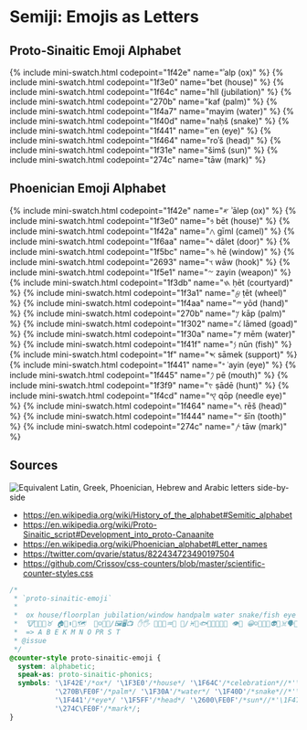 # Semiji: Emojis as Letters

## Proto-Sinaitic Emoji Alphabet

{% include mini-swatch.html codepoint="1f42e" name="ʾalp (ox)" %}<!-- A -->
{% include mini-swatch.html codepoint="1f3e0" name="bet (house)" %}<!-- B -->
{% include mini-swatch.html codepoint="1f64c" name="hll (jubilation)" %}<!-- E - or: {% include mini-swatch.html codepoint="1f5bc" name="he (window)" %}-->
{% include mini-swatch.html codepoint="270b" name="kaf (palm)" %}<!-- of hand; K -->
{% include mini-swatch.html codepoint="1f4a7" name="mayim (water)" %}<!-- water 1f4a6 Droplets, 1f30a Wave, 1f6b0 Tap/Potable Water; M -->
{% include mini-swatch.html codepoint="1f40d" name="naḥš (snake)" %}<!-- N - or: {% include mini-swatch.html codepoint="1f40d" name="nun (fish)" %}-->
{% include mini-swatch.html codepoint="1f441" name="ʿen (eye)" %}<!-- O -->
{% include mini-swatch.html codepoint="1f464" name="roʾš (head)" %}<!-- P, R; 1f5e3 Speaking Head, 1f5ff Moai, 1f480 Skull -->
{% include mini-swatch.html codepoint="1f31e" name="šimš (sun)" %}<!-- S; 2600 Sun, 1f506 Bright Button, 1f305 Sunrise, 1f304 ~ over Mountains, 1f307 Sunset, 1f33b Sunflower - or: {% include mini-swatch.html codepoint="1f31e" name="šin (tooth)" %}-->
{% include mini-swatch.html codepoint="274c" name="tāw (mark)" %}<!-- T; 271d latin cross, 274e cross mark button, 2620 Crossbones, 2694 Crossed Swords, 1f38c Crossed Flags; cross -->

## Phoenician Emoji Alphabet

{% include mini-swatch.html codepoint="1f42e" name="𐤀 ʾālep (ox)" %}<!-- A -->
{% include mini-swatch.html codepoint="1f3e0" name="𐤁 bēt (house)" %}<!-- B -->
{% include mini-swatch.html codepoint="1f42a" name="𐤂 gīml (camel)" %}<!-- C/G; 1f42b 2-hump/Bactrian Camel; boomerang -->
{% include mini-swatch.html codepoint="1f6aa" name="𐤃 dālet (door)" %}<!-- D -->
{% include mini-swatch.html codepoint="1f5bc" name="𐤄 hē (window)" %}<!-- E; actually Framed Picture -->
{% include mini-swatch.html codepoint="2693" name="𐤅 wāw (hook)" %}<!-- actually Anchor, 1f4ce Paperclip, 1f5dc Clamp/Compression, , 1f4de Telephone Receiver, 1f527 Wrench, 26cf Pick, 1f3a3 Fishing Pole, 1f374 Fork and Knife; V, W, U, F, Y -->
{% include mini-swatch.html codepoint="1f5e1" name="𐤆 zayin (weapon)" %}<!-- 1f52b Pistol, 2694 Crossed Swords -->
{% include mini-swatch.html codepoint="1f3db" name="𐤇 ḥēt (courtyard)" %}<!-- actually Classical Building, 1f3f0 European Castle, 2696 Scales; wall; X -->
{% include mini-swatch.html codepoint="1f3a1" name="𐤈 ṭēt (wheel)" %}<!-- actually Ferris Wheel, 2638 Wheel of Dharma, 267f Wheelchair, 1f6b2 Bicycle, spindle -->
{% include mini-swatch.html codepoint="1f4aa" name="𐤉 yōd (hand)" %}<!-- actually Flexed Biceps; arm; I, J -->
{% include mini-swatch.html codepoint="270b" name="𐤊 kāp (palm)" %}<!-- of hand; 1f590 Fingers Splayed, 1f44b Waving; K -->
{% include mini-swatch.html codepoint="1f302" name="𐤋 lāmed (goad)" %}<!-- actually Closed Umbrella, 2602 Umbrella, 2614 Umbrella with Raindrops -->
{% include mini-swatch.html codepoint="1f30a" name="𐤌 mēm (water)" %}<!-- actually Wave, 1f4a7 Drip, 1f4a6 Droplets, 1f6b0 Tap/Potable Water; M -->
{% include mini-swatch.html codepoint="1f41f" name="𐤍 nūn (fish)" %}<!-- 1f420 Tropical Fish, 1f988 Shark, 1f3a3 Fishing Pole, 2653 Pisces; N -->
{% include mini-swatch.html codepoint="1f" name="𐤎 sāmek (support)" %}<!-- X -->
{% include mini-swatch.html codepoint="1f441" name="𐤏 ʿayin (eye)" %}<!-- eye; O -->
{% include mini-swatch.html codepoint="1f445" name="𐤐 pē (mouth)" %}<!-- actually Tongue, 1f48b Kiss Mark, 1f444 Mouth used for shin; P -->
{% include mini-swatch.html codepoint="1f3f9" name="𐤑 ṣādē (hunt)" %}<!-- actually Bow and Arrow -->
{% include mini-swatch.html codepoint="1f4cd" name="𐤒 qōp (needle eye)" %}<!-- actually Round Pushpin; Q -->
{% include mini-swatch.html codepoint="1f464" name="𐤓 rēš (head)" %}<!-- 1f5e3 Speaking Head, 1f5ff Moai, 1f480 Skull; R -->
{% include mini-swatch.html codepoint="1f444" name="𐤔 šīn (tooth)" %}<!-- actually Mouth; S -->
{% include mini-swatch.html codepoint="274c" name="𐤕 tāw (mark)" %}<!-- cross; 271d Latin Cross, 274c Cross Mark, 274e Cross Mark Button, 2620 Crossbones, 2694 Crossed Swords, 1f38c Crossed Flags; T -->

## Sources

![Equivalent Latin, Greek, Phoenician, Hebrew and Arabic letters side-by-side](https://upload.wikimedia.org/wikipedia/commons/thumb/b/b3/Ph%C3%B6nizisch-5Sprachen.svg/300px-Ph%C3%B6nizisch-5Sprachen.svg.png "Side-by-side comparison of the letters of modern descendants of the Phoenician script: Latin, Greek, Hebrew, Arabic")

- https://en.wikipedia.org/wiki/History_of_the_alphabet#Semitic_alphabet
- https://en.wikipedia.org/wiki/Proto-Sinaitic_script#Development_into_proto-Canaanite
- https://en.wikipedia.org/wiki/Phoenician_alphabet#Letter_names
- https://twitter.com/qvarie/status/822434723490197504
- https://github.com/Crissov/css-counters/blob/master/scientific-counter-styles.css

~~~~ css
/*
 * `proto-sinaitic-emoji`
 *
 *  ox house/floorplan jubilation/window handpalm water snake/fish eye head sun/tooth mark
 *  🐮🐃🐂🐄♉️ 🏠🏡⬆🛐🗺 ️ 🙌☺️🙋👻/🖼🖥📺 ✋🖐 🌊💧💦♒️🚰 🐍/♓️🐠🐟🐡🐬🐳🐋🎣 👁👀 😀☺️👤😺🤖👽💀☠️🗣🗽🗿 🌞☀️/👄😬🤓👹 ✝️❌❎✖️➕
 *  => A B E K M N O PR S T
 * @issue
 */
@counter-style proto-sinaitic-emoji {
  system: alphabetic;
  speak-as: proto-sinaitic-phonics;
  symbols: '\1F42E'/*ox*/ '\1F3E0'/*house*/ '\1F64C'/*celebration*//*'\1F5BC'window*/
           '\270B\FE0F'/*palm*/ '\1F30A'/*water*/ '\1F40D'/*snake*//*'\1F41F'fish*/
           '\1F441'/*eye*/ '\1F5FF'/*head*/ '\2600\FE0F'/*sun*//*'\1F479'mouth*/
           '\274C\FE0F'/*mark*/;
}
~~~~
